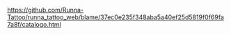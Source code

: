 https://github.com/Runna-Tattoo/runna_tattoo_web/blame/37ec0e235f348aba5a40ef25d5819f0f69fa7a8f/catalogo.html
